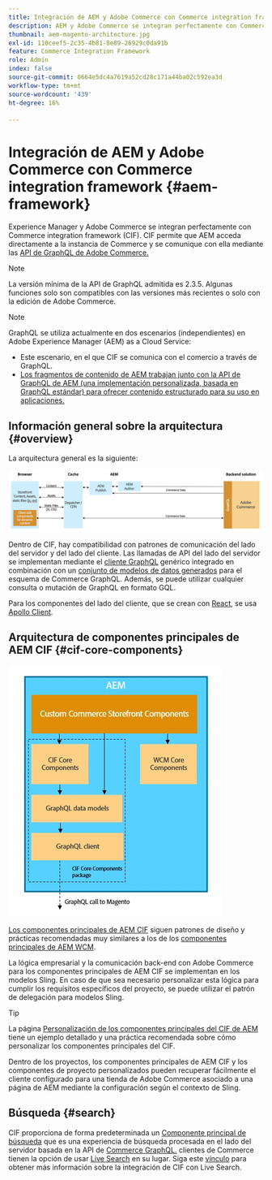 ```yaml
---
title: Integración de AEM y Adobe Commerce con Commerce integration framework
description: AEM y Adobe Commerce se integran perfectamente con Commerce integration framework (CIF). CIF permite a AEM acceder a una instancia de Adobe Commerce y comunicarse con Adobe Commerce a través de GraphQL. También permite a los autores de AEM utilizar los seleccionadores de productos y categorías, así como la consola de productos para examinar los datos de productos y categorías que se obtienen a petición de Adobe Commerce. Además, CIF ofrece un escaparate predeterminado que puede acelerar los proyectos de comercio.
thumbnail: aem-magento-architecture.jpg
exl-id: 110ceef5-2c35-4b81-8e89-26929c0da91b
feature: Commerce Integration Framework
role: Admin
index: false
source-git-commit: 0664e5dc4a7619a52cd28c171a44ba02c592ea3d
workflow-type: tm+mt
source-wordcount: '439'
ht-degree: 16%

---
```



# Integración de AEM y Adobe Commerce con Commerce integration framework {#aem-framework}

Experience Manager y Adobe Commerce se integran perfectamente con Commerce integration framework (CIF). CIF permite que AEM acceda directamente a la instancia de Commerce y se comunique con ella mediante las [API de GraphQL de Adobe Commerce.](https://devdocs.magento.com/guides/v2.4/graphql/)

>[!NOTE]
>
> La versión mínima de la API de GraphQL admitida es 2.3.5. Algunas funciones solo son compatibles con las versiones más recientes o solo con la edición de Adobe Commerce.

>[!NOTE]
>
>GraphQL se utiliza actualmente en dos escenarios (independientes) en Adobe Experience Manager (AEM) as a Cloud Service:
>
>* Este escenario, en el que CIF se comunica con el comercio a través de GraphQL.
>* [Los fragmentos de contenido de AEM trabajan junto con la API de GraphQL de AEM (una implementación personalizada, basada en GraphQL estándar) para ofrecer contenido estructurado para su uso en aplicaciones.](/help/headless/graphql-api/content-fragments.md)

## Información general sobre la arquitectura {#overview}

La arquitectura general es la siguiente:

![Información general sobre la arquitectura del CIF](../assets/AEM_Magento_Architecture.png)

Dentro de CIF, hay compatibilidad con patrones de comunicación del lado del servidor y del lado del cliente.
Las llamadas de API del lado del servidor se implementan mediante el [cliente GraphQL](https://github.com/adobe/commerce-cif-graphql-client) genérico integrado en combinación con un [conjunto de modelos de datos generados](https://github.com/adobe/commerce-cif-magento-graphql) para el esquema de Commerce GraphQL. Además, se puede utilizar cualquier consulta o mutación de GraphQL en formato GQL.

Para los componentes del lado del cliente, que se crean con [React](https://reactjs.org/), se usa [Apollo Client](https://www.apollographql.com/docs/react/).

## Arquitectura de componentes principales de AEM CIF {#cif-core-components}

![Arquitectura de los componentes principales del CIF de AEM](../assets/cif-component-architecture.jpg)

[Los componentes principales de AEM CIF](https://github.com/adobe/aem-core-cif-components) siguen patrones de diseño y prácticas recomendadas muy similares a los de los [componentes principales de AEM WCM](https://github.com/adobe/aem-core-wcm-components).

La lógica empresarial y la comunicación back-end con Adobe Commerce para los componentes principales de AEM CIF se implementan en los modelos Sling. En caso de que sea necesario personalizar esta lógica para cumplir los requisitos específicos del proyecto, se puede utilizar el patrón de delegación para modelos Sling.

>[!TIP]
>
>La página [Personalización de los componentes principales del CIF de AEM](/help/commerce-cloud/cif-storefront/customizing/customize-cif-components.md) tiene un ejemplo detallado y una práctica recomendada sobre cómo personalizar los componentes principales del CIF.

Dentro de los proyectos, los componentes principales de AEM CIF y los componentes de proyecto personalizados pueden recuperar fácilmente el cliente configurado para una tienda de Adobe Commerce asociado a una página de AEM mediante la configuración según el contexto de Sling.

## Búsqueda {#search}

CIF proporciona de forma predeterminada un [Componente principal de búsqueda](https://www.aemcomponents.dev/content/core-components-examples/library/commerce/search.html) que es una experiencia de búsqueda procesada en el lado del servidor basada en la API de [Commerce GraphQL.](https://developer.adobe.com/commerce/webapi/graphql/) clientes de Commerce tienen la opción de usar [Live Search](https://experienceleague.adobe.com/docs/commerce-merchant-services/live-search/guide-overview.html?lang=es) en su lugar. Siga este [vínculo](/help/commerce-cloud/cif-storefront/integrating/live-search-plp.md) para obtener más información sobre la integración de CIF con Live Search.
